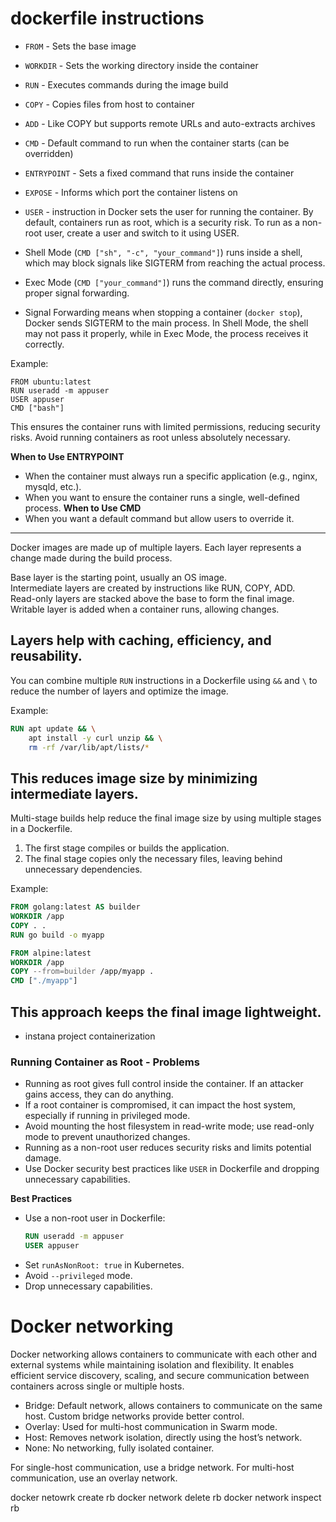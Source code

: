 # dockerfile instructions
- `FROM` - Sets the base image  
- `WORKDIR` - Sets the working directory inside the container  
- `RUN` - Executes commands during the image build  
- `COPY` - Copies files from host to container  
- `ADD` - Like COPY but supports remote URLs and auto-extracts archives  
- `CMD` - Default command to run when the container starts (can be overridden)  
- `ENTRYPOINT` - Sets a fixed command that runs inside the container  
- `EXPOSE` - Informs which port the container listens on
- `USER` - instruction in Docker sets the user for running the container. By default, containers run as root, which is a security risk. To run as a non-root user, create a user and switch to it using USER. 

- Shell Mode (`CMD ["sh", "-c", "your_command"]`) runs inside a shell, which may block signals like SIGTERM from reaching the actual process.  
- Exec Mode (`CMD ["your_command"]`) runs the command directly, ensuring proper signal forwarding.  
- Signal Forwarding means when stopping a container (`docker stop`), Docker sends SIGTERM to the main process. In Shell Mode, the shell may not pass it properly, while in Exec Mode, the process receives it correctly.

Example:  
```
FROM ubuntu:latest
RUN useradd -m appuser
USER appuser
CMD ["bash"]
```

This ensures the container runs with limited permissions, reducing security risks. Avoid running containers as root unless absolutely necessary.

**When to Use ENTRYPOINT** 
- When the container must always run a specific application (e.g., nginx, mysqld, etc.).
- When you want to ensure the container runs a single, well-defined process.
**When to Use CMD**
- When you want a default command but allow users to override it.
---

Docker images are made up of multiple layers. Each layer represents a change made during the build process.  

Base layer is the starting point, usually an OS image.  
Intermediate layers are created by instructions like RUN, COPY, ADD.  
Read-only layers are stacked above the base to form the final image.  
Writable layer is added when a container runs, allowing changes.  

Layers help with caching, efficiency, and reusability.
---
You can combine multiple `RUN` instructions in a Dockerfile using `&&` and `\` to reduce the number of layers and optimize the image.  

Example:  

```dockerfile
RUN apt update && \
    apt install -y curl unzip && \
    rm -rf /var/lib/apt/lists/*
```

This reduces image size by minimizing intermediate layers.
---
Multi-stage builds help reduce the final image size by using multiple stages in a Dockerfile.  

1. The first stage compiles or builds the application.  
2. The final stage copies only the necessary files, leaving behind unnecessary dependencies.  

Example:  

```dockerfile
FROM golang:latest AS builder  
WORKDIR /app  
COPY . .  
RUN go build -o myapp  

FROM alpine:latest  
WORKDIR /app  
COPY --from=builder /app/myapp .  
CMD ["./myapp"]  
```

This approach keeps the final image lightweight.
---
- instana project containerization

### Running Container as Root - Problems  

- Running as root gives full control inside the container. If an attacker gains access, they can do anything.  
- If a root container is compromised, it can impact the host system, especially if running in privileged mode.  
- Avoid mounting the host filesystem in read-write mode; use read-only mode to prevent unauthorized changes.  
- Running as a non-root user reduces security risks and limits potential damage.  
- Use Docker security best practices like `USER` in Dockerfile and dropping unnecessary capabilities.

**Best Practices**  
- Use a non-root user in Dockerfile:  
  ```dockerfile
  RUN useradd -m appuser  
  USER appuser  
  ```  
- Set `runAsNonRoot: true` in Kubernetes.  
- Avoid `--privileged` mode.  
- Drop unnecessary capabilities.

# Docker networking

Docker networking allows containers to communicate with each other and external systems while maintaining isolation and flexibility. It enables efficient service discovery, scaling, and secure communication between containers across single or multiple hosts.

- Bridge: Default network, allows containers to communicate on the same host. Custom bridge networks provide better control.  
- Overlay: Used for multi-host communication in Swarm mode.  
- Host: Removes network isolation, directly using the host’s network.  
- None: No networking, fully isolated container.  

For single-host communication, use a bridge network. For multi-host communication, use an overlay network.

docker netowrk create rb
docker network delete rb
docker network inspect rb
